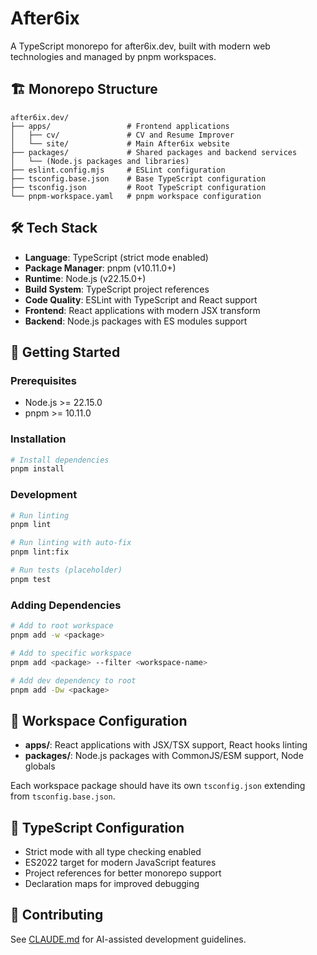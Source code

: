 # After6ix

A TypeScript monorepo for after6ix.dev, built with modern web technologies and managed by pnpm workspaces.

## 🏗️ Monorepo Structure

```
after6ix.dev/
├── apps/                 # Frontend applications
│   ├── cv/               # CV and Resume Improver
│   └── site/             # Main After6ix website
├── packages/             # Shared packages and backend services
│   └── (Node.js packages and libraries)
├── eslint.config.mjs     # ESLint configuration
├── tsconfig.base.json    # Base TypeScript configuration
├── tsconfig.json         # Root TypeScript configuration
└── pnpm-workspace.yaml   # pnpm workspace configuration
```

## 🛠️ Tech Stack

- **Language**: TypeScript (strict mode enabled)
- **Package Manager**: pnpm (v10.11.0+)
- **Runtime**: Node.js (v22.15.0+)
- **Build System**: TypeScript project references
- **Code Quality**: ESLint with TypeScript and React support
- **Frontend**: React applications with modern JSX transform
- **Backend**: Node.js packages with ES modules support

## 🚀 Getting Started

### Prerequisites

- Node.js >= 22.15.0
- pnpm >= 10.11.0

### Installation

```bash
# Install dependencies
pnpm install
```

### Development

```bash
# Run linting
pnpm lint

# Run linting with auto-fix
pnpm lint:fix

# Run tests (placeholder)
pnpm test
```

### Adding Dependencies

```bash
# Add to root workspace
pnpm add -w <package>

# Add to specific workspace
pnpm add <package> --filter <workspace-name>

# Add dev dependency to root
pnpm add -Dw <package>
```

## 📁 Workspace Configuration

- **apps/**: React applications with JSX/TSX support, React hooks linting
- **packages/**: Node.js packages with CommonJS/ESM support, Node globals

Each workspace package should have its own `tsconfig.json` extending from `tsconfig.base.json`.

## 🔧 TypeScript Configuration

- Strict mode with all type checking enabled
- ES2022 target for modern JavaScript features
- Project references for better monorepo support
- Declaration maps for improved debugging

## 📝 Contributing

See [CLAUDE.md](./CLAUDE.md) for AI-assisted development guidelines.